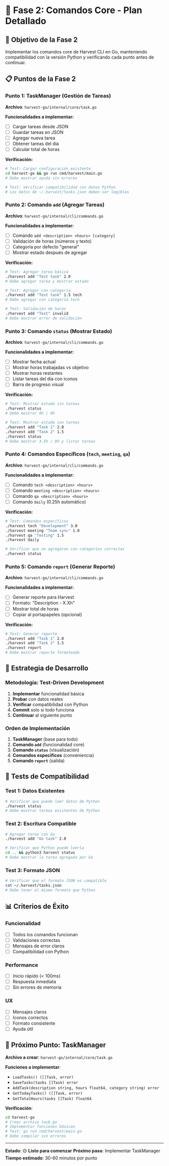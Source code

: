 # 🚀 Fase 2: Comandos Core - Plan Detallado

## 🎯 **Objetivo de la Fase 2**

Implementar los comandos core de Harvest CLI en Go, manteniendo compatibilidad con la versión Python y verificando cada punto antes de continuar.

## 📋 **Puntos de la Fase 2**

### **Punto 1: TaskManager (Gestión de Tareas)**
**Archivo**: `harvest-go/internal/core/task.go`

**Funcionalidades a implementar:**
- [ ] Cargar tareas desde JSON
- [ ] Guardar tareas en JSON
- [ ] Agregar nueva tarea
- [ ] Obtener tareas del día
- [ ] Calcular total de horas

**Verificación:**
```bash
# Test: Cargar configuración existente
cd harvest-go && go run cmd/harvest/main.go
# Debe mostrar ayuda sin errores

# Test: Verificar compatibilidad con datos Python
# Los datos de ~/.harvest/tasks.json deben ser legibles
```

### **Punto 2: Comando `add` (Agregar Tareas)**
**Archivo**: `harvest-go/internal/cli/commands.go`

**Funcionalidades a implementar:**
- [ ] Comando `add <description> <hours> [category]`
- [ ] Validación de horas (números y texto)
- [ ] Categoría por defecto "general"
- [ ] Mostrar estado después de agregar

**Verificación:**
```bash
# Test: Agregar tarea básica
./harvest add "Test task" 2.0
# Debe agregar tarea y mostrar estado

# Test: Agregar con categoría
./harvest add "Test task" 1.5 tech
# Debe agregar con categoría tech

# Test: Validación de horas
./harvest add "Test" invalid
# Debe mostrar error de validación
```

### **Punto 3: Comando `status` (Mostrar Estado)**
**Archivo**: `harvest-go/internal/cli/commands.go`

**Funcionalidades a implementar:**
- [ ] Mostrar fecha actual
- [ ] Mostrar horas trabajadas vs objetivo
- [ ] Mostrar horas restantes
- [ ] Listar tareas del día con iconos
- [ ] Barra de progreso visual

**Verificación:**
```bash
# Test: Mostrar estado sin tareas
./harvest status
# Debe mostrar 0h / 8h

# Test: Mostrar estado con tareas
./harvest add "Task 1" 2.0
./harvest add "Task 2" 1.5
./harvest status
# Debe mostrar 3.5h / 8h y listar tareas
```

### **Punto 4: Comandos Específicos (`tech`, `meeting`, `qa`)**
**Archivo**: `harvest-go/internal/cli/commands.go`

**Funcionalidades a implementar:**
- [ ] Comando `tech <description> <hours>`
- [ ] Comando `meeting <description> <hours>`
- [ ] Comando `qa <description> <hours>`
- [ ] Comando `daily` (0.25h automático)

**Verificación:**
```bash
# Test: Comandos específicos
./harvest tech "Development" 3.0
./harvest meeting "Team sync" 1.0
./harvest qa "Testing" 1.5
./harvest daily

# Verificar que se agregaron con categorías correctas
./harvest status
```

### **Punto 5: Comando `report` (Generar Reporte)**
**Archivo**: `harvest-go/internal/cli/commands.go`

**Funcionalidades a implementar:**
- [ ] Generar reporte para Harvest
- [ ] Formato: "Description - X.Xh"
- [ ] Mostrar total de horas
- [ ] Copiar al portapapeles (opcional)

**Verificación:**
```bash
# Test: Generar reporte
./harvest add "Task 1" 2.0
./harvest add "Task 2" 1.5
./harvest report
# Debe mostrar reporte formateado
```

## 🔄 **Estrategia de Desarrollo**

### **Metodología: Test-Driven Development**
1. **Implementar** funcionalidad básica
2. **Probar** con datos reales
3. **Verificar** compatibilidad con Python
4. **Commit** solo si todo funciona
5. **Continuar** al siguiente punto

### **Orden de Implementación**
1. **TaskManager** (base para todo)
2. **Comando `add`** (funcionalidad core)
3. **Comando `status`** (visualización)
4. **Comandos específicos** (conveniencia)
5. **Comando `report`** (salida)

## 🧪 **Tests de Compatibilidad**

### **Test 1: Datos Existentes**
```bash
# Verificar que puede leer datos de Python
./harvest status
# Debe mostrar tareas existentes de Python
```

### **Test 2: Escritura Compatible**
```bash
# Agregar tarea con Go
./harvest add "Go task" 2.0

# Verificar que Python puede leerla
cd .. && python3 harvest status
# Debe mostrar la tarea agregada por Go
```

### **Test 3: Formato JSON**
```bash
# Verificar que el formato JSON es compatible
cat ~/.harvest/tasks.json
# Debe tener el mismo formato que Python
```

## 📊 **Criterios de Éxito**

### **Funcionalidad**
- [ ] Todos los comandos funcionan
- [ ] Validaciones correctas
- [ ] Mensajes de error claros
- [ ] Compatibilidad con Python

### **Performance**
- [ ] Inicio rápido (< 100ms)
- [ ] Respuesta inmediata
- [ ] Sin errores de memoria

### **UX**
- [ ] Mensajes claros
- [ ] Iconos correctos
- [ ] Formato consistente
- [ ] Ayuda útil

## 🎯 **Próximo Punto: TaskManager**

**Archivo a crear**: `harvest-go/internal/core/task.go`

**Funciones a implementar**:
- `LoadTasks() ([]Task, error)`
- `SaveTasks(tasks []Task) error`
- `AddTask(description string, hours float64, category string) error`
- `GetTodayTasks() ([]Task, error)`
- `GetTotalHours(tasks []Task) float64`

**Verificación**:
```bash
cd harvest-go
# Crear archivo task.go
# Implementar funciones básicas
# Test: go run cmd/harvest/main.go
# Debe compilar sin errores
```

---

**Estado**: 🟡 **Listo para comenzar**
**Próximo paso**: Implementar TaskManager
**Tiempo estimado**: 30-60 minutos por punto 